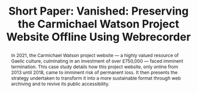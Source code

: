 ---
abstract: In 2021, the Carmichael Watson project website — a highly valued resource
  of Gaelic culture, culminating in an investment of over £750,000 — faced imminent
  termination. This case study details how this project website, only online from
  2013 until 2018, came to imminent risk of permanent loss. It then presents the strategy
  undertaken to transform it into a more sustainable format through web archiving
  and to revive its public accessibility.
creators:
- Thomson, Sara Day
date: null
document_url: https://az659834.vo.msecnd.net/eventsairwesteuprod/production-inconference-public/3e7e578141f449fcbb5d0be78391e131
grand_parent: iPRES
institutions:
- University of Edinburgh
keywords:
- web archiving
- technology obsolescence
landing_page_url: null
language: eng
layout: publication
license: CC-BY 4.0 International
notes_url: null
parent: iPRES 2022
presentation_url: null
publication_type: short paper
size: null
source_name: iPRES
title: 'Short Paper: Vanished: Preserving the Carmichael Watson Project Website Offline
  Using Webrecorder'
year: 2022
---